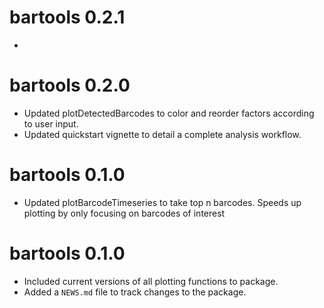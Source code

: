 # bartools 0.2.1

-   

# bartools 0.2.0

-   Updated plotDetectedBarcodes to color and reorder factors according to user input.
-   Updated quickstart vignette to detail a complete analysis workflow.

# bartools 0.1.0

-   Updated plotBarcodeTimeseries to take top n barcodes. Speeds up plotting by only focusing on barcodes of interest

# bartools 0.1.0

-   Included current versions of all plotting functions to package.
-   Added a `NEWS.md` file to track changes to the package.
